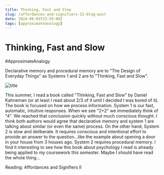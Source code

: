 ```yaml
---
title: Thinking, Fast and Slow
slug: /affordances-and-signifiers-II-blog-post
date: 2024-09-03T23:59:00Z
tags: [approximateanalogy]
---
```


# Thinking, Fast and Slow

#ApproximateAnalogy

Declarative memory and procedural memory are to "The Design of Everyday Things" as Systems 1 and 2 are to "Thinking, Fast and Slow".

![title](/img/system1andsystem2.webp)

This summer, I read a book called "Thinking, Fast and Slow" by Daniel Kahneman (or at least I read about 2/3 of it until I decided I was bored of it). The book is focused on how we process information. System 1 is our fast, automatic, intuitive responses. When we see "2+2" we immediately think of "4". We reached that conclusion quickly without much conscious thought. I think both authors would agree that declarative memory and system 1 are talking about similar (or even the same) process. On the other hand, System 2 is slow and deliberate. It requires conscious and intentional effort to provide an answer to the question...like the example about opening a door in your house from 3 houses ago. System 2 requires procedural memory. I find it interesting to see how this book about psychology I read is already being applied to my coursework this semester. Maybe I should have read the whole thing...

Reading: Affordances and Signifiers II